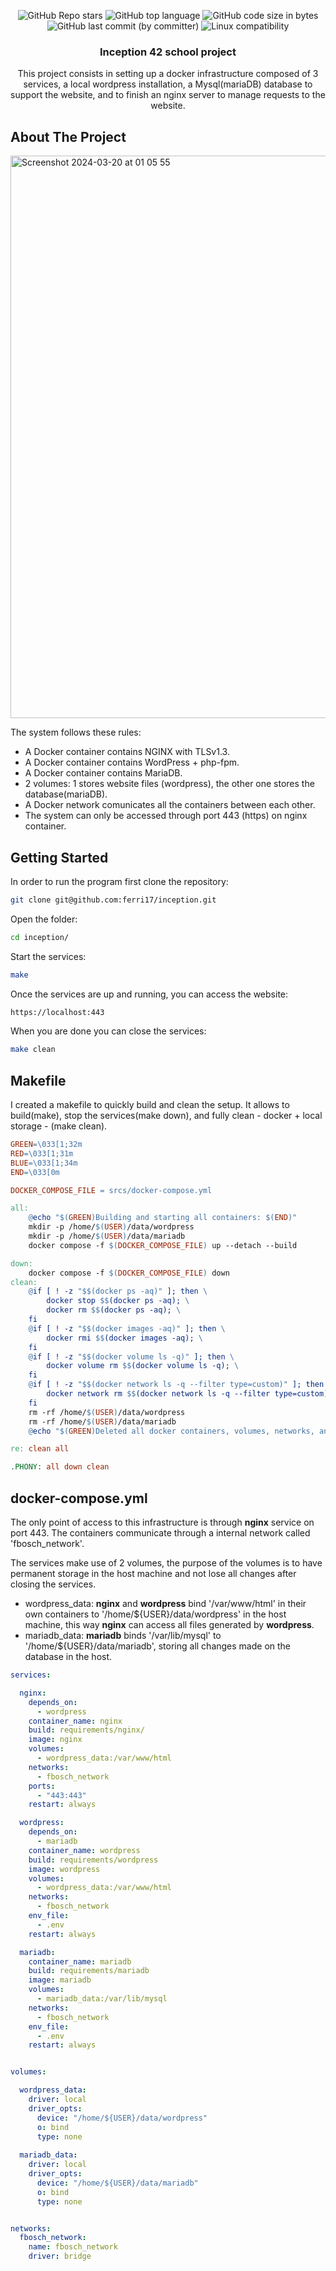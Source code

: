 <p align="center">
	<img alt="GitHub Repo stars" src="https://img.shields.io/github/stars/ferri17/inception?color=yellow" />
	<img alt="GitHub top language" src="https://img.shields.io/github/languages/top/ferri17/inception" />
	<img alt="GitHub code size in bytes" src="https://img.shields.io/github/languages/code-size/ferri17/inception?color=red" />
	<img alt="GitHub last commit (by committer)" src="https://img.shields.io/github/last-commit/ferri17/inception" />
	<img alt="Linux compatibility" src="https://img.shields.io/badge/-Linux-grey?logo=linux" />
</p>

<h3 align="center">Inception 42 school project</h3>

  <p align="center">
    This project consists in setting up a docker infrastructure composed of 3 services, a local wordpress installation, a Mysql(mariaDB) database to support the website, and to finish an nginx server to manage requests to the website.
    <br />
  </p>
</div>

<!-- ABOUT THE PROJECT -->
## About The Project
<img width="900" alt="Screenshot 2024-03-20 at 01 05 55" src="https://github.com/ferri17/inception/assets/19575860/d9e46f87-fa55-4a17-936c-8f856f660de2">


The system follows these rules:

<ul>
  <li>A Docker container contains NGINX with TLSv1.3.</li>
  <li>A Docker container contains WordPress + php-fpm.</li>
  <li>A Docker container contains MariaDB.</li>
  <li>2 volumes: 1 stores website files (wordpress), the other one stores the database(mariaDB).</li>
  <li>A Docker network comunicates all the containers between each other.</li>
  <li>The system can only be accessed through port 443 (https) on nginx container.</li>
</ul>

<!-- GETTING STARTED -->
## Getting Started
In order to run the program first clone the repository:
```bash
git clone git@github.com:ferri17/inception.git
```
Open the folder:
```bash
cd inception/
```
Start the services:
```bash
make
```
Once the services are up and running, you can access the website:
```bash
https://localhost:443
```
When you are done you can close the services:
```bash
make clean
```

## Makefile
I created a makefile to quickly build and clean the setup. It allows to build(make), stop the services(make down), and fully clean - docker + local storage - (make clean).

```Makefile
GREEN=\033[1;32m
RED=\033[1;31m
BLUE=\033[1;34m
END=\033[0m

DOCKER_COMPOSE_FILE = srcs/docker-compose.yml

all:
	@echo "$(GREEN)Building and starting all containers: $(END)"
	mkdir -p /home/$(USER)/data/wordpress
	mkdir -p /home/$(USER)/data/mariadb
	docker compose -f $(DOCKER_COMPOSE_FILE) up --detach --build

down:
	docker compose -f $(DOCKER_COMPOSE_FILE) down
clean:
	@if [ ! -z "$$(docker ps -aq)" ]; then \
		docker stop $$(docker ps -aq); \
		docker rm $$(docker ps -aq); \
	fi
	@if [ ! -z "$$(docker images -aq)" ]; then \
		docker rmi $$(docker images -aq); \
	fi	
	@if [ ! -z "$$(docker volume ls -q)" ]; then \
		docker volume rm $$(docker volume ls -q); \
	fi
	@if [ ! -z "$$(docker network ls -q --filter type=custom)" ]; then \
		docker network rm $$(docker network ls -q --filter type=custom); \
	fi
	rm -rf /home/$(USER)/data/wordpress
	rm -rf /home/$(USER)/data/mariadb
	@echo "$(GREEN)Deleted all docker containers, volumes, networks, and images succesfully$(END)"

re: clean all

.PHONY: all down clean
```
## docker-compose.yml
The only point of access to this infrastructure is through **nginx** service on port 443. The containers communicate through a internal network called 'fbosch_network'.

The services make use of 2 volumes, the purpose of the volumes is to have permanent storage in the host machine and not lose all changes after closing the services.

- wordpress_data: **nginx** and **wordpress** bind '/var/www/html' in their own containers to '/home/${USER}/data/wordpress'
		in the host machine, this way **nginx** can access all files generated by **wordpress**.
- mariadb_data: **mariadb** binds '/var/lib/mysql' to '/home/${USER}/data/mariadb', storing all changes made on the database in the host.

```YAML
services:

  nginx:
    depends_on:
      - wordpress
    container_name: nginx
    build: requirements/nginx/
    image: nginx
    volumes:
      - wordpress_data:/var/www/html
    networks:
      - fbosch_network
    ports:
      - "443:443"
    restart: always

  wordpress:
    depends_on:
      - mariadb
    container_name: wordpress
    build: requirements/wordpress
    image: wordpress
    volumes:
      - wordpress_data:/var/www/html
    networks:
      - fbosch_network
    env_file:
      - .env
    restart: always

  mariadb:
    container_name: mariadb
    build: requirements/mariadb
    image: mariadb
    volumes:
      - mariadb_data:/var/lib/mysql
    networks:
      - fbosch_network
    env_file:
      - .env
    restart: always


volumes:

  wordpress_data:
    driver: local
    driver_opts:
      device: "/home/${USER}/data/wordpress"
      o: bind
      type: none
  
  mariadb_data:
    driver: local
    driver_opts:
      device: "/home/${USER}/data/mariadb"
      o: bind
      type: none


networks:
  fbosch_network:
    name: fbosch_network
    driver: bridge
```

<!-- GETTING STARTED 
## Getting Started
In order to run the program first clone the repository:
```bash
git clone git@github.com:ferri17/FdF.git
```
Open the folder:
```bash
cd FdF/
```
Compile the program:
```bash
make
```
Run the program with a valid map as argument(test maps can be found in /maps)
```bash
./fdf maps/42.fdf
```
-->

